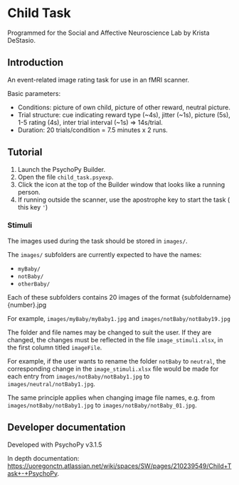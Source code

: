 # Child Task

Programmed for the Social and Affective Neuroscience Lab by Krista DeStasio.  

## Introduction

An event-related image rating task for use in an fMRI scanner.  

Basic parameters:  

- Conditions: picture of own child, picture of other reward, neutral picture. 
- Trial structure: cue indicating reward type (~4s), jitter (~1s), picture (5s), 1-5 rating (4s), inter trial interval (~1s) => 14s/trial.  
- Duration: 20 trials/condition = 7.5 minutes x 2 runs.  

## Tutorial

1. Launch the PsychoPy Builder.
2. Open the file `child_task.psyexp`.
3. Click the icon at the top of the Builder window that looks like a running person.
4. If running outside the scanner, use the apostrophe key to start the task ( this key `'`)

### Stimuli

The images used during the task should be stored in `images/`.  

The `images/` subfolders are currently expected to have the names:  

- `myBaby/`  
- `notBaby/`  
- `otherBaby/`  

Each of these subfolders contains 20 images of the format {subfoldername}{number}.jpg  

For example, `images/myBaby/myBaby1.jpg` and `images/notBaby/notBaby19.jpg`  

The folder and file names may be changed to suit the user. If they are changed, the changes must be reflected in the file `image_stimuli.xlsx`, in the first column titled `imageFile`.  

For example, if the user wants to rename the folder `notBaby` to `neutral`, the corresponding change in the `image_stimuli.xlsx` file would be made for each entry from `images/notBaby/notBaby1.jpg` to `images/neutral/notBaby1.jpg`.  

The same principle applies when changing image file names, e.g. from `images/notBaby/notBaby1.jpg` to `images/notBaby/notBaby_01.jpg`.  






## Developer documentation

Developed with PsychoPy v3.1.5

In depth documentation: https://uoregonctn.atlassian.net/wiki/spaces/SW/pages/210239549/Child+Task+-+PsychoPy. 